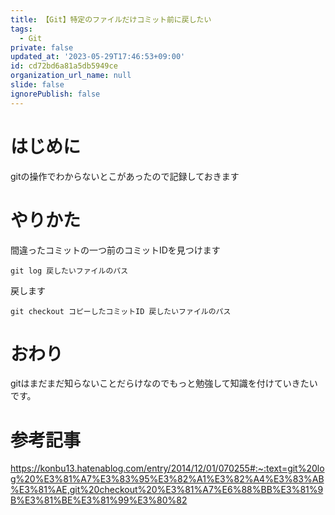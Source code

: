```yaml
---
title: 【Git】特定のファイルだけコミット前に戻したい
tags:
  - Git
private: false
updated_at: '2023-05-29T17:46:53+09:00'
id: cd72bd6a81a5db5949ce
organization_url_name: null
slide: false
ignorePublish: false
---
```

# はじめに
gitの操作でわからないとこがあったので記録しておきます

# やりかた
間違ったコミットの一つ前のコミットIDを見つけます
```:ターミナル
git log 戻したいファイルのパス
```

戻します
```:ターミナル
git checkout コピーしたコミットID 戻したいファイルのパス
```

# おわり
gitはまだまだ知らないことだらけなのでもっと勉強して知識を付けていきたいです。

# 参考記事
https://konbu13.hatenablog.com/entry/2014/12/01/070255#:~:text=git%20log%20%E3%81%A7%E3%83%95%E3%82%A1%E3%82%A4%E3%83%AB%E3%81%AE,git%20checkout%20%E3%81%A7%E6%88%BB%E3%81%9B%E3%81%BE%E3%81%99%E3%80%82
